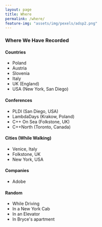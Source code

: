 ```yaml
---
layout: page
title: Where
permalink: /where/
feature-img: "assets/img/pexels/adsp2.png"
---
```


### Where We Have Recorded

#### Countries

* Poland
* Austria 
* Slovenia
* Italy
* UK (England)
* USA (New York, San Diego)

#### Conferences

* PLDI (San Diego, USA)
* LambdaDays (Krakow, Poland)
* C++ On Sea (Folkstone, UK)
* C++North (Toronto, Canada)

#### Cities (While Walking)

* Venice, Italy
* Folkstone, UK
* New York, USA

#### Companies

* Adobe

#### Random

* While Driving
* In a New York Cab
* In an Elevator
* In Bryce's apartment
